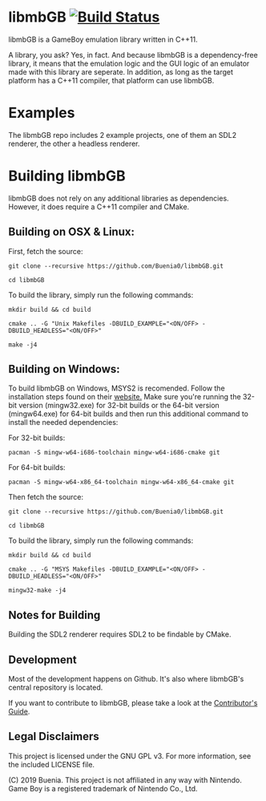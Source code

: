 # libmbGB [![Build Status](https://travis-ci.org/Buenia0/libmbGB.svg?branch=master)](https://travis-ci.org/Buenia0/libmbGB)

libmbGB is a GameBoy emulation library written in C++11.

A library, you ask? Yes, in fact. And because libmbGB is a dependency-free library, it means that the emulation logic and the GUI logic of an emulator made with this library are seperate. In addition, as long as the target platform has a C++11 compiler, that platform can use libmbGB.

# Examples

The libmbGB repo includes 2 example projects, one of them an SDL2 renderer, the other a headless renderer.

# Building libmbGB

libmbGB does not rely on any additional libraries as dependencies. However, it does require a C++11 compiler and CMake. 

## Building on OSX & Linux:

First, fetch the source:

`git clone --recursive https://github.com/Buenia0/libmbGB.git`

`cd libmbGB`


To build the library, simply run the following commands:

`mkdir build && cd build`

`cmake .. -G "Unix Makefiles -DBUILD_EXAMPLE="<ON/OFF> -DBUILD_HEADLESS="<ON/OFF>"`

`make -j4`


## Building on Windows:

To build libmbGB on Windows, MSYS2 is recomended. Follow the installation steps found on their [website.](http://www.msys2.org/)
Make sure you're running the 32-bit version (mingw32.exe) for 32-bit builds or the 64-bit version (mingw64.exe) for 64-bit builds and then run this additional command to install the needed dependencies:

For 32-bit builds:

`pacman -S mingw-w64-i686-toolchain mingw-w64-i686-cmake git`


For 64-bit builds:

`pacman -S mingw-w64-x86_64-toolchain mingw-w64-x86_64-cmake git`


Then fetch the source:

`git clone --recursive https://github.com/Buenia0/libmbGB.git`

`cd libmbGB`


To build the library, simply run the following commands:

`mkdir build && cd build`

`cmake .. -G "MSYS Makefiles -DBUILD_EXAMPLE="<ON/OFF> -DBUILD_HEADLESS="<ON/OFF>"`

`mingw32-make -j4`


## Notes for Building

Building the SDL2 renderer requires SDL2 to be findable by CMake.

## Development

Most of the development happens on Github. It's also where libmbGB's central repository is located.

If you want to contribute to libmbGB, please take a look at the [Contributor's Guide](https://github.com/Buenia0/libmbGB/blob/master/CONTRIBUTING.md).

## Legal Disclaimers

This project is licensed under the GNU GPL v3. For more information, see the included LICENSE file.

(C) 2019 Buenia. This project is not affiliated in any way with Nintendo. Game Boy is a registered trademark of Nintendo Co., Ltd.






